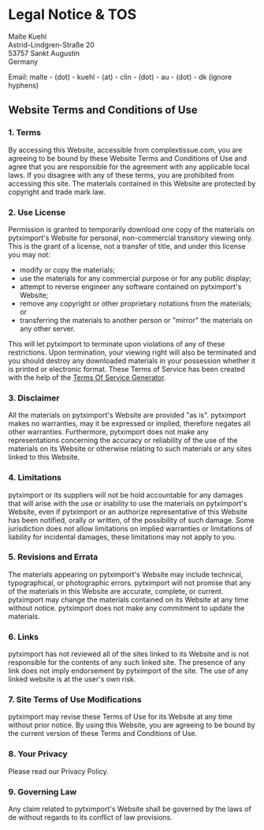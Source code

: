 # Legal Notice & TOS

Malte Kuehl<br>
Astrid-Lindgren-Straße 20<br>
53757 Sankt Augustin<br>
Germany

Email: malte - (dot) - kuehl - (at) - clin - (dot) - au - (dot) - dk (ignore hyphens)

## Website Terms and Conditions of Use

### 1. Terms

By accessing this Website, accessible from complextissue.com, you are agreeing to be bound by these Website Terms and Conditions of Use and agree that you are responsible for the agreement with any applicable local laws. If you disagree with any of these terms, you are prohibited from accessing this site. The materials contained in this Website are protected by copyright and trade mark law.

### 2. Use License

Permission is granted to temporarily download one copy of the materials on pytximport's Website for personal, non-commercial transitory viewing only. This is the grant of a license, not a transfer of title, and under this license you may not:

- modify or copy the materials;
- use the materials for any commercial purpose or for any public display;
- attempt to reverse engineer any software contained on pytximport's Website;
- remove any copyright or other proprietary notations from the materials; or
- transferring the materials to another person or "mirror" the materials on any other server.

This will let pytximport to terminate upon violations of any of these restrictions. Upon termination, your viewing right will also be terminated and you should destroy any downloaded materials in your possession whether it is printed or electronic format. These Terms of Service has been created with the help of the <a href="https://www.termsofservicegenerator.net">Terms Of Service Generator</a>.

### 3. Disclaimer

All the materials on pytximport's Website are provided "as is". pytximport makes no warranties, may it be expressed or implied, therefore negates all other warranties. Furthermore, pytximport does not make any representations concerning the accuracy or reliability of the use of the materials on its Website or otherwise relating to such materials or any sites linked to this Website.

### 4. Limitations

pytximport or its suppliers will not be hold accountable for any damages that will arise with the use or inability to use the materials on pytximport's Website, even if pytximport or an authorize representative of this Website has been notified, orally or written, of the possibility of such damage. Some jurisdiction does not allow limitations on implied warranties or limitations of liability for incidental damages, these limitations may not apply to you.

### 5. Revisions and Errata

The materials appearing on pytximport's Website may include technical, typographical, or photographic errors. pytximport will not promise that any of the materials in this Website are accurate, complete, or current. pytximport may change the materials contained on its Website at any time without notice. pytximport does not make any commitment to update the materials.

### 6. Links

pytximport has not reviewed all of the sites linked to its Website and is not responsible for the contents of any such linked site. The presence of any link does not imply endorsement by pytximport of the site. The use of any linked website is at the user's own risk.

### 7. Site Terms of Use Modifications

pytximport may revise these Terms of Use for its Website at any time without prior notice. By using this Website, you are agreeing to be bound by the current version of these Terms and Conditions of Use.

### 8. Your Privacy

Please read our Privacy Policy.

### 9. Governing Law

Any claim related to pytximport's Website shall be governed by the laws of de without regards to its conflict of law provisions.
